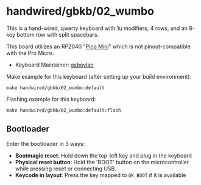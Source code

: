 # handwired/gbkb/02_wumbo

This is a hand-wired, qwerty keyboard with 1u modifiers, 4 rows, and an 8-key bottom row with split spacebars.

This board utilizes an RP2040 "[Pico Mini](https://www.aliexpress.us/item/3256805694704397.html)" which is not pinout-compatible with the Pro Micro. 

* Keyboard Maintainer: [gsboylan](https://github.com/gsboylan)

Make example for this keyboard (after setting up your build environment):

    make handwired/gbkb/02_wumbo:default

Flashing example for this keyboard:

    make handwired/gbkb/02_wumbo:default:flash

## Bootloader

Enter the bootloader in 3 ways:

* **Bootmagic reset**: Hold down the top-left key and plug in the keyboard
* **Physical reset button**: Hold the 'BOOT' button on the microcontroller while pressing reset or connecting USB.
* **Keycode in layout**: Press the key mapped to `QK_BOOT` if it is available
